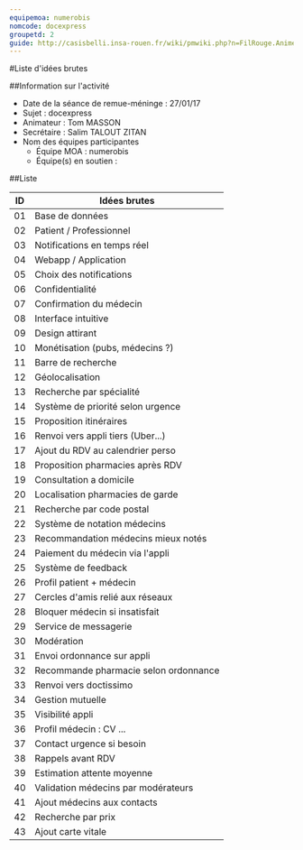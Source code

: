 ```yaml
---
equipemoa: numerobis
nomcode: docexpress
groupetd: 2
guide: http://casisbelli.insa-rouen.fr/wiki/pmwiki.php?n=FilRouge.AnimerRemueMeninge
---
```


#Liste d'idées brutes

##Information sur l'activité
- Date de la séance de remue-méninge : 27/01/17
- Sujet : docexpress
- Animateur : Tom MASSON
- Secrétaire : Salim TALOUT ZITAN
- Nom des équipes participantes
  - Équipe MOA : numerobis
  - Équipe(s) en soutien :

##Liste

| ID 	| Idées brutes                	        |
|-------|---------------------------------------|
| 01 	| Base de données             	        |
| 02 	| Patient / Professionnel    	        |
| 03 	| Notifications en temps réel           |
| 04 	| Webapp / Application         	        |
| 05	| Choix des notifications   	        |
| 06    | Confidentialité                       |
| 07    | Confirmation du médecin               |
| 08    | Interface intuitive                   |
| 09    | Design attirant                       |
| 10    | Monétisation (pubs, médecins ?)       |
| 11    | Barre de recherche                    |
| 12    | Géolocalisation                       |
| 13    | Recherche par spécialité              |
| 14    | Système de priorité selon urgence     |
| 15    | Proposition itinéraires               |
| 16    | Renvoi vers appli tiers (Uber...)     |
| 17    | Ajout du RDV au calendrier perso      |
| 18    | Proposition pharmacies après RDV      |
| 19    | Consultation a domicile               |
| 20    | Localisation pharmacies de garde      |
| 21    | Recherche par code postal             |
| 22    | Système de notation médecins          |
| 23    | Recommandation médecins mieux notés   |
| 24    | Paiement du médecin via l'appli       |
| 25    | Système de feedback                   |
| 26    | Profil patient + médecin              |
| 27    | Cercles d'amis relié aux réseaux      |
| 28    | Bloquer médecin si insatisfait        |
| 29    | Service de messagerie                 |
| 30    | Modération                            |
| 31    | Envoi ordonnance sur appli            |
| 32    | Recommande pharmacie selon ordonnance |
| 33    | Renvoi vers doctissimo                |
| 34    | Gestion mutuelle                      |
| 35    | Visibilité appli                      |
| 36    | Profil médecin : CV ...               |
| 37    | Contact urgence si besoin             |
| 38    | Rappels avant RDV                     |
| 39    | Estimation attente moyenne            |
| 40    | Validation médecins par modérateurs   |
| 41    | Ajout médecins aux contacts           |
| 42    | Recherche par prix                    |
| 43    | Ajout carte vitale                    |
